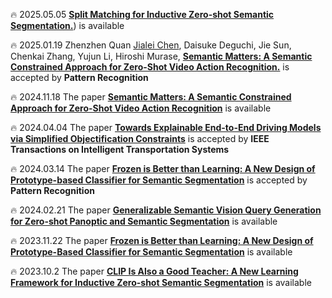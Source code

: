 🔥 2025.05.05 [**Split Matching for Inductive Zero-shot Semantic Segmentation.**](https://arxiv.org/pdf/2505.05023)) is available

🔥 2025.01.19 Zhenzhen Quan <u>Jialei Chen</u>, Daisuke Deguchi, Jie Sun, Chenkai Zhang, Yujun Li, Hiroshi Murase, [**Semantic Matters: A Semantic Constrained Approach for Zero-Shot Video Action Recognition.**](https://papers.ssrn.com/sol3/papers.cfm?abstract_id=5017234) is accepted by **Pattern Recognition** 

🔥 2024.11.18 The paper [**Semantic Matters: A Semantic Constrained Approach for Zero-Shot Video Action Recognition**](https://papers.ssrn.com/sol3/papers.cfm?abstract_id=5017234) is available

🔥 2024.04.04 The paper [**Towards Explainable End-to-End Driving Models via Simplified Objectification Constraints**](https://ieeexplore.ieee.org/document/10505932) is accepted by **IEEE Transactions on Intelligent Transportation Systems**

🔥 2024.03.14 The paper [**Frozen is Better than Learning: A New Design of Prototype-based Classifier for Semantic Segmentation**](https://doi.org/10.1016/j.patcog.2024.110431) is accepted by **Pattern Recognition**

🔥 2024.02.21 The paper [**Generalizable Semantic Vision Query Generation for Zero-shot Panoptic and Semantic Segmentation**](https://arxiv.org/pdf/2402.13697.pdf) is available

🔥 2023.11.22 The paper [**Frozen is Better than Learning: A New Design of Prototype-Based Classifier for Semantic Segmentation**](https://papers.ssrn.com/sol3/papers.cfm?abstract_id=4617170) is available

🔥 2023.10.2 The paper [**CLIP Is Also a Good Teacher: A New Learning Framework for Inductive Zero-shot Semantic Segmentation**](https://arxiv.org/pdf/2310.02296.pdf) is available      

